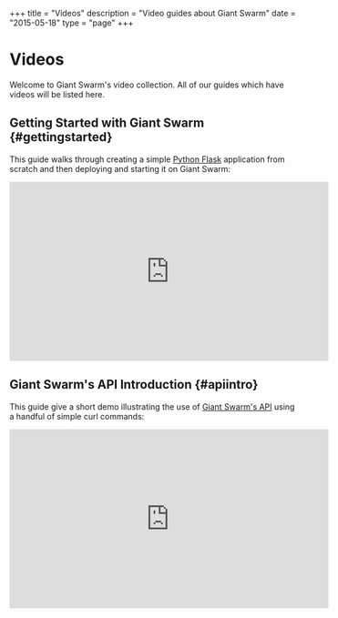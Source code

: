 +++
title = "Videos"
description = "Video guides about Giant Swarm"
date = "2015-05-18"
type = "page"
+++

# Videos

Welcome to Giant Swarm's video collection. All of our guides which have videos will be listed here.

## Getting Started with Giant Swarm {#gettingstarted}

This guide walks through creating a simple [Python Flask](http://flask.pocoo.org/) application from scratch and then deploying and starting it on Giant Swarm:

<div class="embed-responsive embed-responsive-16by9">
	<iframe class="embed-responsive-item" width="560" height="315" src="https://player.vimeo.com/video/127507942" frameborder="0" webkitallowfullscreen mozallowfullscreen allowfullscreen></iframe>
</div>

## Giant Swarm's API Introduction {#apiintro}

This guide give a short demo illustrating the use of [Giant Swarm's API](/reference/api/) using a handful of simple curl commands:

<div class="embed-responsive embed-responsive-16by9" style="padding-bottom: 56.5%">
  <iframe class="embed-responsive-item" width="560" height="315" src="https://player.vimeo.com/video/128089952" frameborder="0" webkitallowfullscreen mozallowfullscreen allowfullscreen></iframe>
</div>
